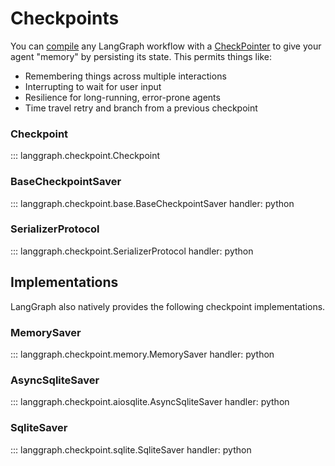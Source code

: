 # Checkpoints

You can [compile](/reference/graphs/#langgraph.graph.MessageGraph.compile) any LangGraph workflow with a [CheckPointer](/reference/checkpoints/#basecheckpointsaver) to give your agent "memory" by persisting its state. This permits things like:

- Remembering things across multiple interactions
- Interrupting to wait for user input
- Resilience for long-running, error-prone agents
- Time travel retry and branch from a previous checkpoint

### Checkpoint

::: langgraph.checkpoint.Checkpoint

### BaseCheckpointSaver

::: langgraph.checkpoint.base.BaseCheckpointSaver
handler: python

### SerializerProtocol

::: langgraph.checkpoint.SerializerProtocol
handler: python

## Implementations

LangGraph also natively provides the following checkpoint implementations.

### MemorySaver

::: langgraph.checkpoint.memory.MemorySaver
handler: python

### AsyncSqliteSaver

::: langgraph.checkpoint.aiosqlite.AsyncSqliteSaver
handler: python

### SqliteSaver

::: langgraph.checkpoint.sqlite.SqliteSaver
handler: python

